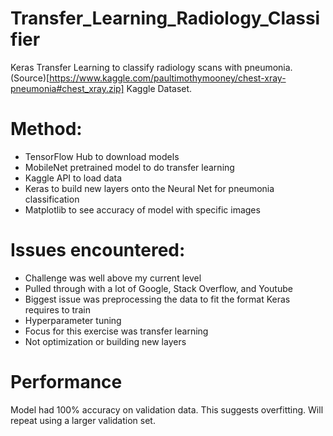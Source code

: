 # Transfer_Learning_Radiology_Classifier
Keras Transfer Learning to classify radiology scans with pneumonia. (Source)[https://www.kaggle.com/paultimothymooney/chest-xray-pneumonia#chest_xray.zip] Kaggle Dataset.

# Method:

 - TensorFlow Hub to download models
 - MobileNet pretrained model to do transfer learning
 - Kaggle API to load data
 - Keras to build new layers onto the Neural Net for pneumonia classification
 - Matplotlib to see accuracy of model with specific images

# Issues encountered:

 - Challenge was well above my current level
 - Pulled through with a lot of Google, Stack Overflow, and Youtube
 - Biggest issue was preprocessing the data to fit the format Keras requires to train
 - Hyperparameter tuning
 - Focus for this exercise was transfer learning
 - Not optimization or building new layers
 
 # Performance
 Model had 100% accuracy on validation data. This suggests overfitting. Will repeat using a larger validation set.
